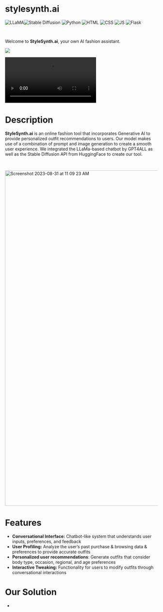 # stylesynth.ai

![LLaMA](https://img.shields.io/badge/LLaMA-%234682B4?style=for-the-badge&logo=meta&color=00008B)![Stable Diffusion](https://img.shields.io/badge/STABLE%20DIFFUSION-%234682B4?style=for-the-badge&logo=meta&color=9370DB) ![Python](https://img.shields.io/badge/python-3670A0?style=for-the-badge&logo=python&logoColor=ffdd54)  ![HTML](https://img.shields.io/badge/HTML5-E34F26?style=for-the-badge&logo=html5&logoColor=white) ![CSS](https://img.shields.io/badge/CSS3-1572B6?style=for-the-badge&logo=css3&logoColor=white) ![JS](https://img.shields.io/badge/JAVASCRIPT-%234682B4?style=for-the-badge&logo=javascript&color=DAA520) ![Flask](https://img.shields.io/badge/flask-%23000.svg?style=for-the-badge&logo=flask&logoColor=white)

&nbsp;
&nbsp;

Welcome to **StyleSynth.ai**, your own AI fashion assistant. 

![](https://github.com/manasakalaimalai/stylesynth.ai/assets/53469845/7dd7ccad-4de5-4805-b17b-eb55c0d99077)

![](https://github-production-user-asset-6210df.s3.amazonaws.com/53469845/264607651-7dd7ccad-4de5-4805-b17b-eb55c0d99077.mp4?X-Amz-Algorithm=AWS4-HMAC-SHA256&X-Amz-Credential=AKIAIWNJYAX4CSVEH53A%2F20230831%2Fus-east-1%2Fs3%2Faws4_request&X-Amz-Date=20230831T181749Z&X-Amz-Expires=300&X-Amz-Signature=f58534304b0f06d3bbf0dc306782d166c9cf29894ba19b01717c4277c0800101&X-Amz-SignedHeaders=host&actor_id=58686893&key_id=0&repo_id=676853891)

# Description
**StyleSynth.ai** is an online fashion tool that incorporates Generative AI to provide personalized outfit recommendations to users. Our model makes use of a combination of prompt and image generation to create a smooth user experience. We integrated the LLaMa-based chatbot by GPT4ALL as well as the Stable Diffusion API from HuggingFace to create our tool. 

&nbsp;
&nbsp;

<img width="1103" alt="Screenshot 2023-08-31 at 11 09 23 AM" src="https://github.com/manasakalaimalai/stylesynth.ai/assets/53469845/97e5fbe6-242a-4cbf-aff9-94c87366bbe9">

# Features
* **Conversational Interface:** Chatbot-like system that understands user inputs, preferences, and feedback
* **User Profiling:** Analyze the user’s past purchase & browsing data & preferences to provide accurate outfits
* **Personalized user recommendations**: Generate outfits that consider body type, occasion, regional, and age preferences
* **Interactive Tweaking:** Functionality for users to modify outfits through conversational interactions

# Our Solution
* 
